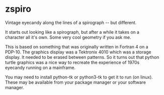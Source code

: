# zspiro
Vintage eyecandy along the lines of a spirograph -- but different.

It starts out looking like a spirograph, but after a while it takes on a character all it's own. Some very cool geometry if you ask me.

This is based on something that was originally written in Fortran 4 on a PDP-10. The graphics display was a Tektronix 4010 which was a storage display. It needed to be erased between patterns. So it turns out that python turtle graphics was a nice way to recreate the experience of 1970s eyecandy running on a mainframe.

You may need to install python-tk or python3-tk to get it to run (on linux). These may be available from your package manager or your software manager.
